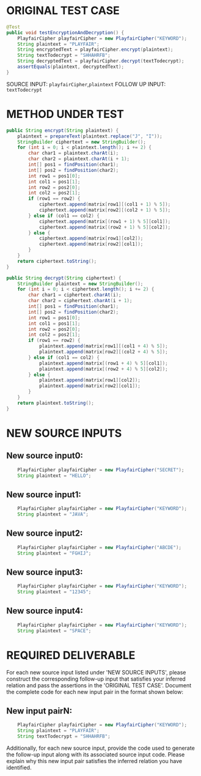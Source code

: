 # ORIGINAL TEST CASE
```java
@Test
public void testEncryptionAndDecryption() {
    PlayfairCipher playfairCipher = new PlayfairCipher("KEYWORD");
    String plaintext = "PLAYFAIR";
    String encryptedText = playfairCipher.encrypt(plaintext);
    String textTodecrypt = "SHHAHRFB";
    String decryptedText = playfairCipher.decrypt(textTodecrypt);
    assertEquals(plaintext, decryptedText);
}

```
SOURCE INPUT: `playfairCipher`,`plaintext`
FOLLOW UP INPUT: `textTodecrypt`


# METHOD UNDER TEST
```java
public String encrypt(String plaintext) {
    plaintext = prepareText(plaintext.replace("J", "I"));
    StringBuilder ciphertext = new StringBuilder();
    for (int i = 0; i < plaintext.length(); i += 2) {
        char char1 = plaintext.charAt(i);
        char char2 = plaintext.charAt(i + 1);
        int[] pos1 = findPosition(char1);
        int[] pos2 = findPosition(char2);
        int row1 = pos1[0];
        int col1 = pos1[1];
        int row2 = pos2[0];
        int col2 = pos2[1];
        if (row1 == row2) {
            ciphertext.append(matrix[row1][(col1 + 1) % 5]);
            ciphertext.append(matrix[row2][(col2 + 1) % 5]);
        } else if (col1 == col2) {
            ciphertext.append(matrix[(row1 + 1) % 5][col1]);
            ciphertext.append(matrix[(row2 + 1) % 5][col2]);
        } else {
            ciphertext.append(matrix[row1][col2]);
            ciphertext.append(matrix[row2][col1]);
        }
    }
    return ciphertext.toString();
}

public String decrypt(String ciphertext) {
    StringBuilder plaintext = new StringBuilder();
    for (int i = 0; i < ciphertext.length(); i += 2) {
        char char1 = ciphertext.charAt(i);
        char char2 = ciphertext.charAt(i + 1);
        int[] pos1 = findPosition(char1);
        int[] pos2 = findPosition(char2);
        int row1 = pos1[0];
        int col1 = pos1[1];
        int row2 = pos2[0];
        int col2 = pos2[1];
        if (row1 == row2) {
            plaintext.append(matrix[row1][(col1 + 4) % 5]);
            plaintext.append(matrix[row2][(col2 + 4) % 5]);
        } else if (col1 == col2) {
            plaintext.append(matrix[(row1 + 4) % 5][col1]);
            plaintext.append(matrix[(row2 + 4) % 5][col2]);
        } else {
            plaintext.append(matrix[row1][col2]);
            plaintext.append(matrix[row2][col1]);
        }
    }
    return plaintext.toString();
}

```


# NEW SOURCE INPUTS
## New source input0:
```java
    PlayfairCipher playfairCipher = new PlayfairCipher("SECRET");
    String plaintext = "HELLO";
```

## New source input1:
```java
    PlayfairCipher playfairCipher = new PlayfairCipher("KEYWORD");
    String plaintext = "JAVA";
```

## New source input2:
```java
    PlayfairCipher playfairCipher = new PlayfairCipher("ABCDE");
    String plaintext = "FGHIJ";
```

## New source input3:
```java
    PlayfairCipher playfairCipher = new PlayfairCipher("KEYWORD");
    String plaintext = "12345";
```

## New source input4:
```java
    PlayfairCipher playfairCipher = new PlayfairCipher("KEYWORD");
    String plaintext = "SPACE";
```



# REQUIRED DELIVERABLE
For each new source input listed under 'NEW SOURCE INPUTS', please construct the corresponding follow-up input that satisfies your inferred relation and pass the assertions in the 'ORIGINAL TEST CASE'. Document the complete code for each new input pair in the format shown below:
## New input pairN:
```java
    PlayfairCipher playfairCipher = new PlayfairCipher("KEYWORD");
    String plaintext = "PLAYFAIR";
    String textTodecrypt = "SHHAHRFB";
```

Additionally, for each new source input, provide the code used to generate the follow-up input along with its associated source input code. Please explain why this new input pair satisfies the inferred relation you have identified.
